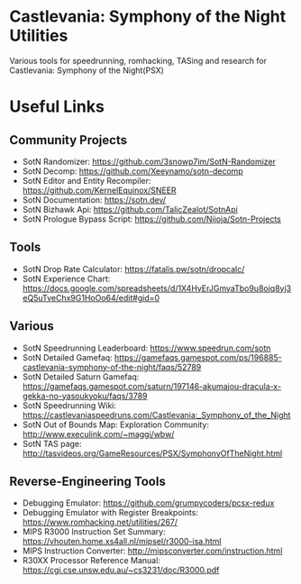 # Castlevania: Symphony of the Night Utilities
Various tools for speedrunning, romhacking, TASing and research for Castlevania: Symphony of the Night(PSX)


# Useful Links

## Community Projects
* SotN Randomizer: https://github.com/3snowp7im/SotN-Randomizer
* SotN Decomp: https://github.com/Xeeynamo/sotn-decomp
* SotN Editor and Entity Recompiler: https://github.com/KernelEquinox/SNEER
* SotN Documentation: https://sotn.dev/
* SotN Bizhawk Api: https://github.com/TalicZealot/SotnApi
* SotN Prologue Bypass Script: https://github.com/Nijoja/Sotn-Projects

## Tools
* SotN Drop Rate Calculator: https://fatalis.pw/sotn/dropcalc/
* SotN Experience Chart: https://docs.google.com/spreadsheets/d/1X4HyErJGmyaTbo9u8ojq8yj3eQ5uTveChx9G1HoOo64/edit#gid=0

## Various
* SotN Speedrunning Leaderboard: https://www.speedrun.com/sotn
* SotN Detailed Gamefaq: https://gamefaqs.gamespot.com/ps/196885-castlevania-symphony-of-the-night/faqs/52789
* SotN Detailed Saturn Gamefaq: https://gamefaqs.gamespot.com/saturn/197146-akumajou-dracula-x-gekka-no-yasoukyoku/faqs/3789
* SotN Speedrunning Wiki: https://castlevaniaspeedruns.com/Castlevania:_Symphony_of_the_Night
* SotN Out of Bounds Map: Exploration Community: http://www.execulink.com/~maggi/wbw/
* SotN TAS page: http://tasvideos.org/GameResources/PSX/SymphonyOfTheNight.html

## Reverse-Engineering Tools
* Debugging Emulator: https://github.com/grumpycoders/pcsx-redux
* Debugging Emulator with Register Breakpoints: https://www.romhacking.net/utilities/267/
* MIPS R3000 Instruction Set Summary: https://vhouten.home.xs4all.nl/mipsel/r3000-isa.html
* MIPS Instruction Converter: http://mipsconverter.com/instruction.html
* R30XX Processor Reference Manual: https://cgi.cse.unsw.edu.au/~cs3231/doc/R3000.pdf